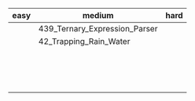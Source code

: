 | easy | medium                        | hard |
| :--- | ----------------------------- | ---- |
|      | 439_Ternary_Expression_Parser |      |
|      | 42_Trapping_Rain_Water        |      |
|      |                               |      |
|      |                               |      |
|      |                               |      |
|      |                               |      |
|      |                               |      |
|      |                               |      |
|      |                               |      |
|      |                               |      |
|      |                               |      |
|      |                               |      |
|      |                               |      |
|      |                               |      |
|      |                               |      |
|      |                               |      |
|      |                               |      |



